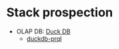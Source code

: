 # Stack prospection

- OLAP DB: [Duck DB](https://duckdb.org/)
    - [duckdb-prql](https://github.com/ywelsch/duckdb-prql)  